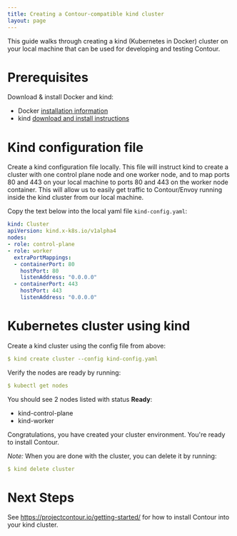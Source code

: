 ```yaml
---
title: Creating a Contour-compatible kind cluster
layout: page
---
```


This guide walks through creating a kind (Kubernetes in Docker) cluster on your local machine that can be used for developing and testing Contour.

# Prerequisites

Download & install Docker and kind:

- Docker [installation information](https://docs.docker.com/desktop/#download-and-install)  
- kind [download and install instructions](https://kind.sigs.k8s.io/docs/user/quick-start/)

# Kind configuration file  

Create a kind configuration file locally.
This file will instruct kind to create a cluster with one control plane node and one worker node, and to map ports 80 and 443 on your local machine to ports 80 and 443 on the worker node container.
This will allow us to easily get traffic to Contour/Envoy running inside the kind cluster from our local machine.

Copy the text below into the local yaml file `kind-config.yaml`:

```yaml
kind: Cluster
apiVersion: kind.x-k8s.io/v1alpha4
nodes:
- role: control-plane
- role: worker
  extraPortMappings:
  - containerPort: 80
    hostPort: 80
    listenAddress: "0.0.0.0"  
  - containerPort: 443
    hostPort: 443
    listenAddress: "0.0.0.0"
```
	    
# Kubernetes cluster using kind  

Create a kind cluster using the config file from above:

```yaml
$ kind create cluster --config kind-config.yaml
```

Verify the nodes are ready by running:  

```yaml
$ kubectl get nodes
```  

You should see 2 nodes listed with status **Ready**:  
- kind-control-plane
- kind-worker

Congratulations, you have created your cluster environment. You're ready to install Contour.  

_Note:_ When you are done with the cluster, you can delete it by running:
```yaml
$ kind delete cluster
```

# Next Steps
See https://projectcontour.io/getting-started/ for how to install Contour into your kind cluster.
